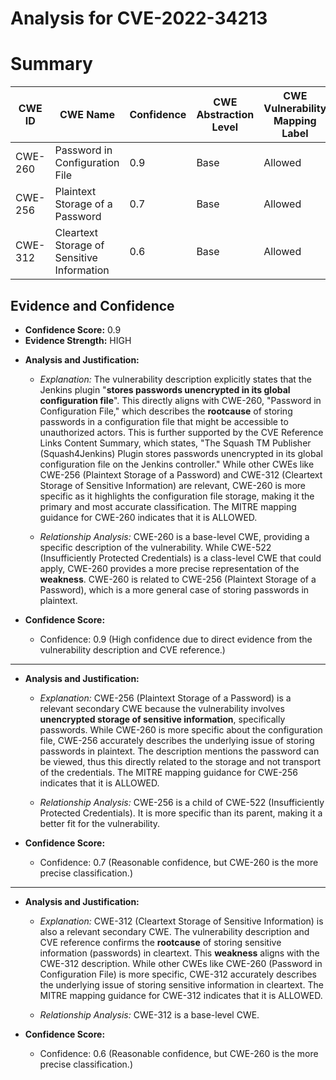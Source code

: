 # Analysis for CVE-2022-34213

# Summary
| CWE ID | CWE Name | Confidence | CWE Abstraction Level | CWE Vulnerability Mapping Label | CWE-Vulnerability Mapping Notes |
|---|---|---|---|---|---|
| CWE-260 | Password in Configuration File | 0.9 | Base | Allowed | Primary CWE |
| CWE-256 | Plaintext Storage of a Password | 0.7 | Base | Allowed | Secondary Candidate |
| CWE-312 | Cleartext Storage of Sensitive Information | 0.6 | Base | Allowed | Secondary Candidate |

## Evidence and Confidence

*   **Confidence Score:** 0.9
*   **Evidence Strength:** HIGH

- **Analysis and Justification:**  
  - *Explanation:* The vulnerability description explicitly states that the Jenkins plugin "**stores passwords unencrypted in its global configuration file**". This directly aligns with CWE-260, "Password in Configuration File," which describes the **rootcause** of storing passwords in a configuration file that might be accessible to unauthorized actors. This is further supported by the CVE Reference Links Content Summary, which states, "The Squash TM Publisher (Squash4Jenkins) Plugin stores passwords unencrypted in its global configuration file on the Jenkins controller." While other CWEs like CWE-256 (Plaintext Storage of a Password) and CWE-312 (Cleartext Storage of Sensitive Information) are relevant, CWE-260 is more specific as it highlights the configuration file storage, making it the primary and most accurate classification. The MITRE mapping guidance for CWE-260 indicates that it is ALLOWED.

  - *Relationship Analysis:* CWE-260 is a base-level CWE, providing a specific description of the vulnerability. While CWE-522 (Insufficiently Protected Credentials) is a class-level CWE that could apply, CWE-260 provides a more precise representation of the **weakness**. CWE-260 is related to CWE-256 (Plaintext Storage of a Password), which is a more general case of storing passwords in plaintext.

- **Confidence Score:**  
  - Confidence: 0.9 (High confidence due to direct evidence from the vulnerability description and CVE reference.)

---

- **Analysis and Justification:**  
  - *Explanation:* CWE-256 (Plaintext Storage of a Password) is a relevant secondary CWE because the vulnerability involves **unencrypted storage of sensitive information**, specifically passwords. While CWE-260 is more specific about the configuration file, CWE-256 accurately describes the underlying issue of storing passwords in plaintext. The description mentions the password can be viewed, thus this directly related to the storage and not transport of the credentials. The MITRE mapping guidance for CWE-256 indicates that it is ALLOWED.

  - *Relationship Analysis:* CWE-256 is a child of CWE-522 (Insufficiently Protected Credentials). It is more specific than its parent, making it a better fit for the vulnerability.

- **Confidence Score:**  
  - Confidence: 0.7 (Reasonable confidence, but CWE-260 is the more precise classification.)

---

- **Analysis and Justification:**  
  - *Explanation:* CWE-312 (Cleartext Storage of Sensitive Information) is also a relevant secondary CWE. The vulnerability description and CVE reference confirms the **rootcause** of storing sensitive information (passwords) in cleartext. This **weakness** aligns with the CWE-312 description. While other CWEs like CWE-260 (Password in Configuration File) is more specific, CWE-312 accurately describes the underlying issue of storing sensitive information in cleartext. The MITRE mapping guidance for CWE-312 indicates that it is ALLOWED.

  - *Relationship Analysis:* CWE-312 is a base-level CWE.

- **Confidence Score:**  
  - Confidence: 0.6 (Reasonable confidence, but CWE-260 is the more precise classification.)